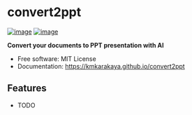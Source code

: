 # convert2ppt


[![image](https://img.shields.io/pypi/v/convert2ppt.svg)](https://pypi.python.org/pypi/convert2ppt)
[![image](https://img.shields.io/conda/vn/conda-forge/convert2ppt.svg)](https://anaconda.org/conda-forge/convert2ppt)


**Convert your documents to PPT presentation with AI**


-   Free software: MIT License
-   Documentation: https://kmkarakaya.github.io/convert2ppt
    

## Features

-   TODO
